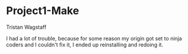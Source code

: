 Project1-Make
==============
Tristan Wagstaff


I had a lot of trouble, because for some reason my origin got set to ninja coders and I couldn't fix it, I ended up reinstalling and redoing it.
